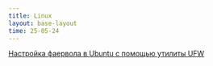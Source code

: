 ```yaml
---
title: Linux
layout: base-layout
time: 25-05-24
---
```


[Настройка фаервола в Ubuntu с помощью утилиты UFW](/wiki/docs/git/conventional-commits)
